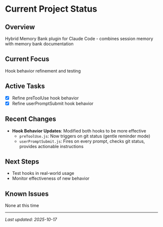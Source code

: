 # Current Project Status

## Overview
Hybrid Memory Bank plugin for Claude Code - combines session memory with memory bank documentation

## Current Focus
Hook behavior refinement and testing

## Active Tasks
- [x] Refine preToolUse hook behavior
- [x] Refine userPromptSubmit hook behavior

## Recent Changes
- **Hook Behavior Updates**: Modified both hooks to be more effective
  - `preToolUse.js`: Now triggers on git status (gentle reminder mode)
  - `userPromptSubmit.js`: Fires on every prompt, checks git status, provides actionable instructions

## Next Steps
- Test hooks in real-world usage
- Monitor effectiveness of new behavior

## Known Issues
None at this time

---
*Last updated: 2025-10-17*
